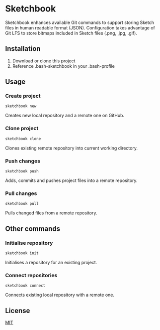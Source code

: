 # Sketchbook

Sketchbook enhances available Git commands to support storing Sketch files in human readable format (JSON). Configuration takes advantage of Git LFS to store bitmaps included in Sketch files (.png, .jpg, .gif).


## Installation

1. Download or clone this project
2. Reference .bash-sketchbook in your .bash-profile

## Usage

### Create project

```
sketchbook new
```
Creates new local repository and a remote one on GitHub.

### Clone project

```
sketchbook clone
```
Clones existing remote repository into current working directory.

### Push changes

```
sketchbook push
```
Adds, commits and pushes project files into a remote repository.

### Pull changes

```
sketchbook pull
``` 
Pulls changed files from a remote repository.

## Other commands

### Initialise repository

```
sketchbook init
```
Initialises a repository for an existing project.

### Connect repositories

```
sketchbook connect
```
Connects existing local repository with a remote one.

## License
[MIT](http://opensource.org/licenses/MIT)